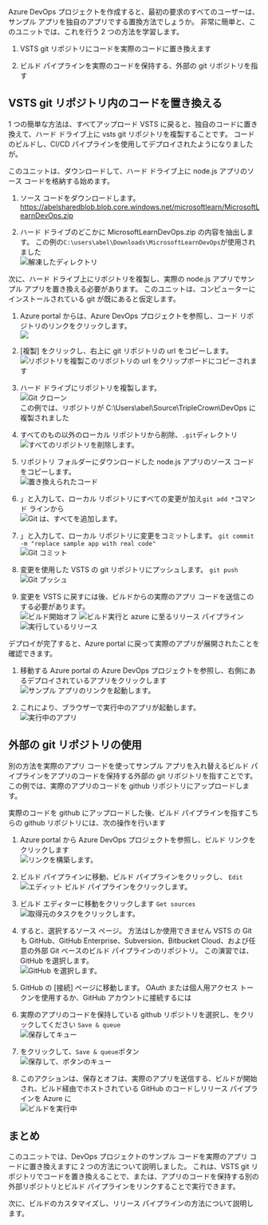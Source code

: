 Azure DevOps プロジェクトを作成すると、最初の要求のすべてのユーザーは、サンプル アプリを独自のアプリでする置換方法でしょうか。 非常に簡単と、このユニットでは、これを行う 2 つの方法を学習します。

1. VSTS git リポジトリにコードを実際のコードに置き換えます

2. ビルド パイプラインを実際のコードを保持する、外部の git リポジトリを指す

## <a name="replacing-code-in-vsts-git-repository"></a>VSTS git リポジトリ内のコードを置き換える

1 つの簡単な方法は、すべてアップロード VSTS に戻ると、独自のコードに置き換えて、ハード ドライブ上に vsts git リポジトリを複製することです。 コードのビルドし、CI/CD パイプラインを使用してデプロイされたようになりましたが。

このユニットは、ダウンロードして、ハード ドライブ上に node.js アプリのソース コードを格納する始めます。

1. ソース コードをダウンロードします。 <https://abelsharedblob.blob.core.windows.net/microsoftlearn/MicrosoftLearnDevOps.zip>

2. ハード ドライブのどこかに MicrosoftLearnDevOps.zip の内容を抽出します。 この例の`C:\users\abel\Downloads\MicrosoftLearnDevOps`が使用されました  
![解凍したディレクトリ](../media-drafts/2-unzippedfolder.png)

次に、ハード ドライブ上にリポジトリを複製し、実際の node.js アプリでサンプル アプリを置き換える必要があります。 このユニットは、コンピューターにインストールされている git が既にあると仮定します。

1. Azure portal からは、Azure DevOps プロジェクトを参照し、コード リポジトリのリンクをクリックします。  
![](../media-drafts/2-browsetorepolink.png)

2. [複製] をクリックし、右上に git リポジトリの url をコピーします。  
![リポジトリを複製](../media-drafts/2-clonerepo2.png)このリポジトリの url をクリップボードにコピーされます

3. ハード ドライブにリポジトリを複製します。  
![Git クローン](../media-drafts/2-gitclone.png)  
この例では、リポジトリが C:\Users\abel\Source\TripleCrown\DevOps に複製されました

4. すべてのもの以外のローカル リポジトリから削除、`.git`ディレクトリ  
![すべてのリポジトリを削除します。](..//media-drafts/2-deleterepoofeverything.png)

5. リポジトリ フォルダーにダウンロードした node.js アプリのソース コードをコピーします。  
![置き換えられたコード](../media-drafts/2-replacedeverything.png)

6. 」と入力して、ローカル リポジトリにすべての変更が加え`git add *`コマンド ラインから  
![Git は、すべてを追加します。](../media-drafts/2-gitaddall.png)

7. 」と入力して、ローカル リポジトリに変更をコミットします。 `git commit -m "replace sample app with real code"`  
![Git コミット](../media-drafts/2-gitcommit.png)

8. 変更を使用した VSTS の git リポジトリにプッシュします。 `git push`  
![Git プッシュ](../media-drafts/2-gitpush.png)

9. 変更を VSTS に戻すには後、ビルドからの実際のアプリ コードを送信このする必要があります。  
![ビルド開始オフ](../media-drafts/2-buildkickedoff2.png)
![ビルド実行](../media-drafts/2-buildrunning2.png)と azure に至るリリース パイプライン  
 ![実行しているリリース](../media-drafts/2-releaserunning2.png)

 デプロイが完了すると、Azure portal に戻って実際のアプリが展開されたことを確認できます。

 1. 移動する Azure portal の Azure DevOps プロジェクトを参照し、右側にあるデプロイされているアプリをクリックします  
 ![サンプル アプリのリンクを起動します。](../media-drafts/2-launchapp.png)

 2. これにより、ブラウザーで実行中のアプリが起動します。  
 ![実行中のアプリ](../media-drafts/2-apprunning.png)

## <a name="using-external-git-repo"></a>外部の git リポジトリの使用

別の方法を実際のアプリ コードを使ってサンプル アプリを入れ替えるビルド パイプラインをアプリのコードを保持する外部の git リポジトリを指すことです。 この例では、実際のアプリのコードを github リポジトリにアップロードします。

実際のコードを github にアップロードした後、ビルド パイプラインを指すこちらの github リポジトリには、次の操作を行います

1. Azure portal から Azure DevOps プロジェクトを参照し、ビルド リンクをクリックします  
![リンクを構築します。](../media-drafts/2-buildlink.png)

2. ビルド パイプラインに移動、ビルド パイプラインをクリックし、 `Edit`  
![エディット ビルド パイプラインをクリックします。](../media-drafts/2-editbuildpipelinelink.png)

3. ビルド エディターに移動をクリックします `Get sources`  
![取得元のタスクをクリックします。](../media-drafts/2-clickgetsourcetask.png)

4. すると、選択するソース ページ。 方法はしか使用できません VSTS の Git も GitHub、GitHub Enterprise、Subversion、Bitbucket Cloud、および任意の外部 Git ベースのビルド パイプラインのリポジトリ。 この演習では、GitHub を選択します。  
![GitHub を選択します。](../media-drafts/2-selectgithub2.png)

5. GitHub の [接続] ページに移動します。 OAuth または個人用アクセス トークンを使用するか、GitHub アカウントに接続するには

6. 実際のアプリのコードを保持している github リポジトリを選択し、をクリックしてください `Save & queue`  
![保存してキュー](../media-drafts/2-saveandqueue2.png)

7. をクリックして、`Save & queue`ボタン  
![保存して、ボタンのキュー](../media-drafts/2-saveandqueuebutton.png)

8. このアクションは、保存とオフは、実際のアプリを送信する、ビルドが開始され、ビルド経由でホストされている GitHub のコードしリリース パイプラインを Azure に  
![ビルドを実行中](../media-drafts/2-buildpipelinerunning.png)

## <a name="summary"></a>まとめ

このユニットでは、DevOps プロジェクトのサンプル コードを実際のアプリ コードに置き換えますに 2 つの方法について説明しました。 これは、VSTS git リポジトリでコードを置き換えることで、または、アプリのコードを保持する別の外部リポジトリとビルド パイプラインをリンクすることで実行できます。

次に、ビルドのカスタマイズし、リリース パイプラインの方法について説明します。